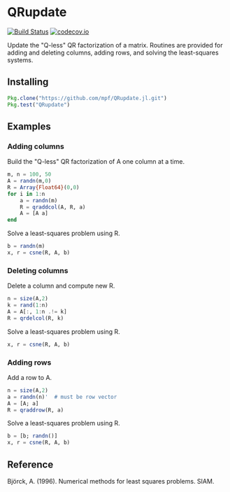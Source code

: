 # QRupdate

[![Build Status](https://travis-ci.org/mpf/QRupdate.jl.svg?branch=master)](https://travis-ci.org/mpf/QRupdate.jl)
[![codecov.io](https://codecov.io/github/mpf/QRupdate.jl/coverage.svg?branch=master)](https://codecov.io/github/mpf/QRupdate.jl?branch=master)

Update the "Q-less" QR factorization of a matrix. Routines are
provided for adding and deleting columns, adding rows, and solving the
least-squares systems.

## Installing

```JULIA
Pkg.clone("https://github.com/mpf/QRupdate.jl.git")
Pkg.test("QRupdate")
```

## Examples

### Adding columns
Build the "Q-less" QR factorization of A one column at a time.
```JULIA
m, n = 100, 50
A = randn(m,0)
R = Array{Float64}(0,0)
for i in 1:n
    a = randn(m)
    R = qraddcol(A, R, a)
    A = [A a]
end
```
Solve a least-squares problem using R.
```JULIA
b = randn(m)
x, r = csne(R, A, b)
```

### Deleting columns
Delete a column and compute new R.
```JULIA
n = size(A,2)
k = rand(1:n)
A = A[:, 1:n .!= k]
R = qrdelcol(R, k)
```
Solve a least-squares problem using R.
```JULIA
x, r = csne(R, A, b)
```

### Adding rows
Add a row to A.
```JULIA
n = size(A,2)
a = randn(n)'  # must be row vector
A = [A; a]
R = qraddrow(R, a)
```
Solve a least-squares problem using R.
```JULIA
b = [b; randn()]
x, r = csne(R, A, b)
```

## Reference
Björck, A. (1996). Numerical methods for least squares problems. SIAM.
